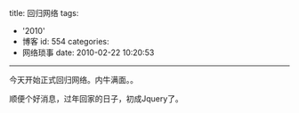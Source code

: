 title: 回归网络
tags:
  - '2010'
  - 博客
id: 554
categories:
  - 网络琐事
date: 2010-02-22 10:20:53
---

今天开始正式回归网络。内牛满面。。

顺便个好消息，过年回家的日子，初成Jquery了。
